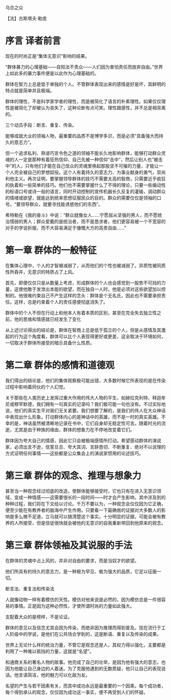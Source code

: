 乌合之众

【法】古斯塔夫·勒庞

 
  
# 序言 译者前言 
 
 现在的时尚正是“集体无意识”影响的结果。 
  
 
 “群体暴力的心理基础——自知法不责众——人们因为害怕责任而放弃自由。”世界上如此多的暴力事件便是以此作为心理基础的。 
  
 
 群体在智力上总是低于单独的个人。不管群体表现出来的感情是好是坏，其鲜明的特点就是简单并且极端。 
  
 
 群体的理性，不是科学家学者的理性，而是被简化了语言的朴素理性。如果仅仅理性是被简化了却被认为丧失了，这种论断有点可笑。理性跟感性，并不总是相背离的。 
  
 
 三个动员手段：断言、重复、传染。 
  
 
 能够成就大业的领袖人物，最重要的品质不是博学多识，而是必须“具备强大而持久的意志力”。 
  
 
 但一个追求私利、熟谙巧言令色之道的领袖不能长久地影响群体，能够打动群众灵魂的人一定是那种有着狂热信仰、自己先被一种信仰“击中”，然后让别人也“被击中”的人，只有他们才能在自己信众的灵魂里唤起那股坚不可摧的力量，才能让一个人完全被自己的梦想奴役。这个人有着持久的意志力、为事业献身的勇气，崇尚利他主义。再次证明，要掌握领导群体的技巧不需要太高的智商，只需要近乎疯狂的执着和一些简单的技巧。他们也不需要掌握什么了不得的理论，只要一些煽动性的标语口号或诗一般的语言，同时开动控制的宣传机器长久反复的灌输，调动群众的情绪或欲望，就能达到统率思想征服民众的目的。群众的需要仅仅是领袖的口号。“要领导群众，就要寻找能诱惑他们的东西”。 
  
 
 希特勒在《我的奋斗》中说：“群众就像女人……宁愿屈从坚强的男人，而不愿统治懦弱的男人；群众爱戴的是统治者，而不是恳求者，他们更容易被一个不宽容的对手的学说折服，而不大容易满足于慷慨大方的高贵自由……” 
  
 
  
# 第一章 群体的一般特征 
 
 在集体心理中，个人的才智被减弱了，从而他们的个性也被减弱了。异质性被同质性所吞并，无意识的特质占了上风。 
  
 
 首先，即便仅仅只是从数量上考虑，形成群体的个人也会感觉到一股势不可挡的力量，这使他敢于发泄出本能的欲望，而在独自一人时，他是必须对这些欲望加以控制的。他很难约束自己不产生这样的念头：群体是个无名氏，因此也不需要承担责任。这样，总是约束着个人的责任感便彻底消失了。 
  
 
 群体中的个人不但在行动上和他本人有着本质的区别，甚至在完全失去独立性之前，他的思维和情感就已经发生了变化 
  
 
 从上述讨论得出的结论是，群体在智商上总是低于孤立的个人，但是从感情及其激起的行为这个角度看，群体可以比个人表现得更好或更差，这全取决于环境如何，一切取决于群体所接受的暗示具备什么性质。 
  
 
  
# 第二章 群体的感情和道德观 
 
 我们得出的结论是，他们的集体观察极可能出错，大多数时候它所表现的是在传染过程中影响着同伙的个人幻觉。 
  
 
 关于那些在人类历史上发挥过重大作用的伟大人物的平生，如赫拉克利特、释迦牟尼或穆罕默德，我们拥有一句真实的记录吗？我们极可能一句也没有。不过实际地说，他们的真实生平对我们无关紧要。我们想要了解的，是我们的伟人在大众神话中表现出什么形象。打动群体内心的是神话中的英雄，而不是一时的真实英雄。不幸的是，神话虽然被清晰地记录在书中，它们自身却无稳定性可言。随着时光的流逝，尤其是由于种族的缘由，群体的想象力在不停地改变着它们。 
  
 
 群体因为夸大自己的情感，因此它只会被极端感情所打动。希望感动群体的演说家，必须出言不逊，信誓旦旦、夸大其词、言辞恳切、不断重复、绝对不以说理的方式证明任何事情——这些都是公众集会上的演说家惯用的论述技巧。 
  
 
  
# 第三章 群体的观念、推理与想象力 
 
 甚至当一种观念经过彻底的改造，使群体能够接受时，它也只有在进入无意识领域，变成一种情感——这需要很长的一段时间——时才会产生影响，其中涉及到的种种过程，我们将在下文给以讨论。千万不要以为，一种观念会仅仅因为它正确，便至少能在有教养者的脑海中产生作用。只要看一下最确凿的证据对大多数人的影响是多么微不足道，立马就可以搞清楚这个事实。十分明显的证据，可能会被有教养的人所接受，但是信徒很快就会被他的无意识的自我重新带回到他原来的观念。 
  
 
  
# 第三章 群体领袖及其说服的手法 
 
 在群体的灵魂中占上风的，并非对自由的要求，而是当奴才的欲望。 
  
 
 他们所具有的持久的意志力，是一种极为罕见、极为强大的品质，它足以征服一切。 
  
 
 断言法、重复法和传染法 
  
 
 人就像动物一样有着模仿的天性。模仿对他来说是必然的，因为模仿总是一件很容易的事情。正是因为这种必然性，才使所谓时尚的力量如此强大。 
  
 
 支配着大众的是榜样，不是论证。 
  
 
 群体的意见以及信念尤其会因为传染，而绝非因为推理而得到普及。现在流行于工人阶级中的学说，是他们在公共场合学到的，这是断语、重复以及传染的成果。 
  
 
 世界上无论什么样的统治力量，不管它是观念还是人，其权力得以强化，主要都是利用了一种难以抵挡的力量，这就是“名望”。 
  
 
 和通商关系的著名人物的故事。他完成了自己的壮举，是因为他有强大的意志，也因为他能让自己身边的人着迷。为了克服他遇到的无数质疑，他只让自己的表现说话。他言语简洁，他的魅力可以化敌为友。 
  
 
 名望的产生与若干因素有关，而其中成功永远是最重要的一个因素。每个成功者，每个得到承认的观念，仅仅因为成功这一事实，便不再受到人们的怀疑。 
